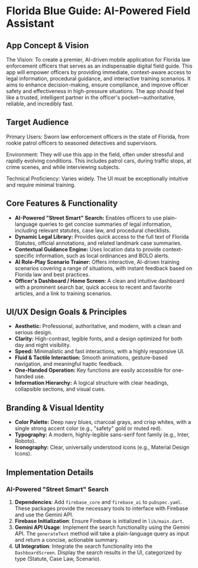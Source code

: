# Florida Blue Guide: AI-Powered Field Assistant

## App Concept & Vision

The Vision: To create a premier, AI-driven mobile application for Florida law enforcement officers that serves as an indispensable digital field guide. This app will empower officers by providing immediate, context-aware access to legal information, procedural guidance, and interactive training scenarios. It aims to enhance decision-making, ensure compliance, and improve officer safety and effectiveness in high-pressure situations. The app should feel like a trusted, intelligent partner in the officer's pocket—authoritative, reliable, and incredibly fast.

## Target Audience

Primary Users: Sworn law enforcement officers in the state of Florida, from rookie patrol officers to seasoned detectives and supervisors.

Environment: They will use this app in the field, often under stressful and rapidly evolving conditions. This includes patrol cars, during traffic stops, at crime scenes, and while interviewing subjects.

Technical Proficiency: Varies widely. The UI must be exceptionally intuitive and require minimal training.

## Core Features & Functionality

*   **AI-Powered "Street Smart" Search:** Enables officers to use plain-language queries to get concise summaries of legal information, including relevant statutes, case law, and procedural checklists.
*   **Dynamic Legal Library:** Provides quick access to the full text of Florida Statutes, official annotations, and related landmark case summaries.
*   **Contextual Guidance Engine:** Uses location data to provide context-specific information, such as local ordinances and BOLO alerts.
*   **AI Role-Play Scenario Trainer:** Offers interactive, AI-driven training scenarios covering a range of situations, with instant feedback based on Florida law and best practices.
*   **Officer's Dashboard / Home Screen:** A clean and intuitive dashboard with a prominent search bar, quick access to recent and favorite articles, and a link to training scenarios.

## UI/UX Design Goals & Principles

*   **Aesthetic:** Professional, authoritative, and modern, with a clean and serious design.
*   **Clarity:** High-contrast, legible fonts, and a design optimized for both day and night visibility.
*   **Speed:** Minimalistic and fast interactions, with a highly responsive UI.
*   **Fluid & Tactile Interaction:** Smooth animations, gesture-based navigation, and meaningful haptic feedback.
*   **One-Handed Operation:** Key functions are easily accessible for one-handed use.
*   **Information Hierarchy:** A logical structure with clear headings, collapsible sections, and visual cues.

## Branding & Visual Identity

*   **Color Palette:** Deep navy blues, charcoal grays, and crisp whites, with a single strong accent color (e.g., "safety" gold or muted red).
*   **Typography:** A modern, highly-legible sans-serif font family (e.g., Inter, Roboto).
*   **Iconography:** Clear, universally understood icons (e.g., Material Design Icons).

## Implementation Details

### AI-Powered "Street Smart" Search

1.  **Dependencies**: Add `firebase_core` and `firebase_ai` to `pubspec.yaml`. These packages provide the necessary tools to interface with Firebase and use the Gemini API.
2.  **Firebase Initialization**: Ensure Firebase is initialized in `lib/main.dart`.
3.  **Gemini API Usage**: Implement the search functionality using the Gemini API. The `generateText` method will take a plain-language query as input and return a concise, actionable summary.
4.  **UI Integration**: Integrate the search functionality into the `DashboardScreen`. Display the search results in the UI, categorized by type (Statute, Case Law, Scenario).
